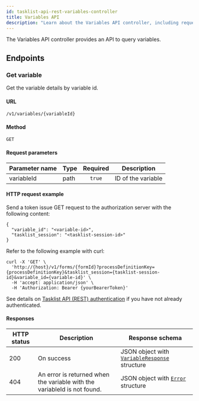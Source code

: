 ```yaml
---
id: tasklist-api-rest-variables-controller
title: Variables API
description: "Learn about the Variables API controller, including request parameters, and an HTTP request example."
---
```


The Variables API controller provides an API to query variables.

## Endpoints

### Get variable

Get the variable details by variable id.

#### URL

`/v1/variables/{variableId}`

#### Method

`GET`

#### Request parameters

| Parameter name | Type | Required | Description        |
| -------------- | ---- | :------: | ------------------ |
| variableId     | path |  `true`  | ID of the variable |

#### HTTP request example

Send a token issue GET request to the authorization server with the following content:

```
{
  "variable_id": "<variable-id>",
  "tasklist_session": "<tasklist-session-id>"
}
```

Refer to the following example with curl:

```
curl -X 'GET' \
  'http://{host}/v1/forms/{formId}?processDefinitionKey={processDefinitionKey}&tasklist_session={tasklist-session-id}&variable_id={variable-id}' \
  -H 'accept: application/json' \
  -H 'Authorization: Bearer {yourBearerToken}'
```

See details on [Tasklist API (REST) authentication](/apis-tools/tasklist-api-rest/tasklist-api-rest-authentication.md) if you have not already authenticated.

#### Responses

| HTTP status | Description                                                              | Response schema                                                                             |
| ----------- | ------------------------------------------------------------------------ | ------------------------------------------------------------------------------------------- |
| 200         | On success                                                               | JSON object with [`VariableResponse`](../schemas/responses/variable-response.mdx) structure |
| 404         | An error is returned when the variable with the variableId is not found. | JSON object with [`Error`](../schemas/responses/error-response.mdx) structure               |
